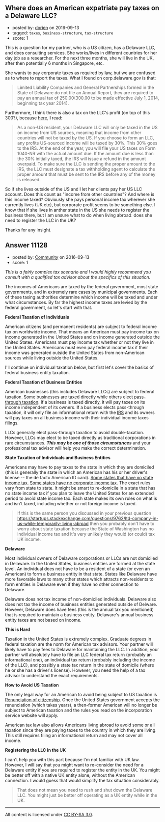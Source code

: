 ## Where does an American expatriate pay taxes on a Delaware LLC?

- posted by: [dorien](https://stackexchange.com/users/1619469/dorien) on 2016-09-13
- tagged: `taxes`, `business-structure`, `tax-structure`
- score: 1

This is a question for my partner, who is a US citizen, has a Delaware LLC, and does consulting services. She works/lives in different countries for her day job as a researcher. For the next three months, she will live in the UK, after then potentially 6 months in Singapore, etc. 

She wants to pay corporate taxes as required by law, but we are confused as to where to report the taxes. What I found on corp.delaware.gov is that: 

> Limited Liability Companies and General Partnerships formed in the
> State of Delaware do not file an Annual Report, they are required to
> pay an annual tax of $250.00 ($300.00 to be made effective July 1,
> 2014, beginning tax year 2014).


Furthermore, I think there is also a tax on the LLC's profit (on top of this 300?), because [here][1], I read: 

> As a non-US resident, your Delaware LLC will only be taxed in the US
> on income from US sources, meaning that income from other countries
> will not be taxed by the US. If you choose to form an LLC, any profits
> US-sourced income will be taxed by 30%. This 30% goes to the IRS. At
> the end of the year, you will file your US taxes on Form 1040-NR with
> the actual amount due. If the amount due is less than the 30%
> initially taxed, the IRS will issue a refund in the amount overpaid.
> To make sure the LLC is sending the proper amount to the IRS, the LLC
> must designate a tax withholding agent to calculate the proper amount
> that must be sent to the IRS before any of the money is released.

So if she lives outside of the US and I let her clients pay her US LLC account. Does this count as "income from other countries"? And where is this income taxed? Obviously she pays personal income tax wherever she currently lives (UK etc), but corporate profit seems to be something else. I know that if she lives in anther state in the US she needs to register the business there, but I am unsure what to do when living abroad: does she need to register the LLC in the UK? 

Thanks for any insight. 


  [1]: https://www.delawareregisteredagent.com/how-to/non-us-delaware-llc-corporation


## Answer 11128

- posted by: [Community](https://stackexchange.com/users/-1/community) on 2016-09-13
- score: 1

_This is a fairly complex tax scenario and I would highly recommend you consult with a qualified tax advisor about the specifics of this situation._

The incomes of Americans are taxed by the federal government, most state governments, and in extremely rare cases by municipal governments. Each of these taxing authorities determine which income will be taxed and under what circumstances. By far the highest income taxes are levied by the federal government, so let's start with that.

**Federal Taxation of Individuals**

American citizens (and permanent residents) are subject to federal income tax on worldwide income. That means an American must pay income tax on income generated in the United States and on income generated outside the United States. Americans must pay income tax whether or not they live in the United States. Americans must even pay federal income tax if their income was generated outside the United States from non-American sources while living outside the United States.

I'll continue on individual taxation below, but first let's cover the basics of federal business entity taxation.

**Federal Taxation of Business Entities**

American businesses (this includes Delaware LLCs) are subject to federal taxation. Some businesses are taxed directly while others elect [pass-through taxation](https://en.wikipedia.org/wiki/Flow-through_entity). If a business is taxed directly, it will pay taxes on its income independent of its owners. If a business elects pass-through taxation, it will only file an informational return with the [IRS](https://www.irs.gov/) and its owners will pay taxes on all business income with their individual income taxes filings.

LLCs generally elect pass-through taxation to avoid double-taxation. However, LLCs may elect to be taxed directly as traditional corporations in rare circumstances. ***This may be one of those circumstances*** and your professional tax advisor will help you make the correct determination.

**State Taxation of Individuals and Business Entities**

Americans may have to pay taxes to the state in which they are domiciled (this is generally the state in which an American has his or her driver's license -- the de facto American ID card). [Some states that have no state income tax](https://en.wikipedia.org/wiki/State_income_tax#States_with_no_individual_income_tax). [Some states have no corporate income tax](). The exact rules vary from state to state. It might be smart to re-domicile in a state that has no state income tax if you plan to leave the United States for an extended period to avoid state income tax. Each state makes its own rules on what is and isn't taxed, including whether or not foreign income is taxed.

> If this is the same person you discussed in your previous question https://startups.stackexchange.com/questions/9762/ltd-company-in-us-while-temporarily-living-abroad then you probably don't have to worry about state taxation because the State of Washington has no individual income tax and it's very unlikely they would (or could) tax UK income.

**Delaware**

Most individual owners of Delaware corporations or LLCs are not domiciled in Delaware. In the United States, business entities are formed at the state level. An individual does not have to be a resident of a state (or even an American) to form a business entity in that state. States like Delaware have more favorable laws to many other states which attracts non-residents to form entities in Delaware even if they have no other connection to Delaware.

Delaware does not tax income of non-domiciled individuals. Delaware also does not tax the income of business entities generated outside of Delware. However, Delaware does have fees (this is the annual tax you mentioned) that is required to maintain a business entity. Delaware's annual business entity taxes are not based on income.

**This is Hard**

Taxation in the United States is extremely complex. Graduate degrees in federal taxation are the norm for American tax advisors. Your partner will likely have to pay fees to Delaware for maintaining the LLC. In addition, your partner will absolutely have to file an LLC federal tax return (probably an informational one), an individual tax return (probably including the income of the LLC), and possibly a state tax return in the state of domicile (where he or she has a driver's license). However, you need the help of a tax advisor to understand the exact requirements.

**How to Avoid US Taxation**

The only legal way for an American to avoid being subject to US taxation is [Renunciation of citizenship](https://en.wikipedia.org/wiki/Renunciation_of_citizenship). Once the United States government accepts the renunciation (which takes years), a then-former American will no longer be subject to American taxation and the rules you read on the incorporation service website will apply.

American tax law also allows Americans living abroad to avoid some or all taxation since they are paying taxes to the country in which they are living. This still requires filing an informational return and may not cover all income.

**Registering the LLC in the UK**

I can't help you with this part because I'm not familiar with UK law. However, I will say that you might want to re-consider the need for a Delaware entity if you are required to register the entity in the UK. You might be better off with a native UK entity alone, without the American connection. I would guess that would simplify the tax situation considerably.

> That does not mean you need to rush and shut down the Delaware LLC. You might just be better off operating as a UK entity while in the UK.



---

All content is licensed under [CC BY-SA 3.0](https://creativecommons.org/licenses/by-sa/3.0/).
